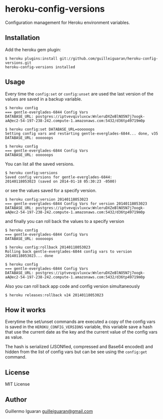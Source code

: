 # heroku-config-versions

Configuration management for Heroku environment variables.


## Installation

Add the heroku gem plugin:

    $ heroku plugins:install git://github.com/guilleiguaran/heroku-config-versions.git
    heroku-config-versions installed

## Usage

Every time the `config:set` or `config:unset` are used the last version
of the values are saved in a backup variable.

    $ heroku config
    === gentle-everglades-6844 Config Vars
    DATABASE_URL: postgres://iptvevqivluxcw:WnleruDXZeBlNO5N7j7oogk-aA@ec2-54-197-238-242.compute-1.amazonaws.com:5432/d36tp49719m0p
    
    $ heroku config:set DATABASE_URL=oooooops
    Setting config vars and restarting gentle-everglades-6844... done, v35
    DATABASE_URL: oooooops
    
    $ heroku config
    === gentle-everglades-6844 Config Vars
    DATABASE_URL: oooooops

You can list all the saved versions.

    $ heroku config:versions
    Saved config versions for gentle-everglades-6844:
    20140118053023 (saved on 2014-01-18 05:30:23 -0500)

or see the values saved for a specify version.

    $ heroku config:version 20140118053023
    === gentle-everglades-6844 Config Vars for version 20140118053023
    DATABASE_URL: postgres://iptvevqivluxcw:WnleruDXZeBlNO5N7j7oogk-aA@ec2-54-197-238-242.compute-1.amazonaws.com:5432/d36tp49719m0p

and finally you can roll back the values to a specify version

    $ heroku config
    === gentle-everglades-6844 Config Vars
    DATABASE_URL: oooooops

    $ heroku config:rollback 20140118053023
    Rolling back gentle-everglades-6844 config vars to version 20140118053023... done
    
    $ heroku config
    === gentle-everglades-6844 Config Vars
    DATABASE_URL: postgres://iptvevqivluxcw:WnleruDXZeBlNO5N7j7oogk-aA@ec2-54-197-238-242.compute-1.amazonaws.com:5432/d36tp49719m0p

Also you can roll back app code and config version simultaneously

    $ heroku releases:rollback v24 20140118053023

## How it works

Everytime the set/unset commands are executed a copy of the config vars is saved in the `HEROKU_CONFIG_VERSIONS` variable,
this variable save a hash that use the current date as the key and the current value of the config vars as value. 

The hash is serialized (JSONfied, compressed and Base64 encoded) and hidden from the list of config vars but can be see using the `config:get` command.

## License

MIT License

## Author

Guillermo Iguaran <guilleiguaran@gmail.com>
